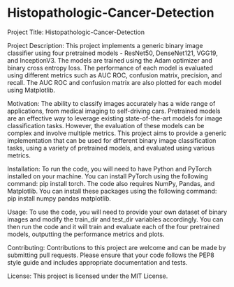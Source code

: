 # Histopathologic-Cancer-Detection

Project Title: Histopathologic-Cancer-Detection

Project Description: This project implements a generic binary image classifier using four pretrained models - ResNet50, DenseNet121, VGG19, and InceptionV3. The models are trained using the Adam optimizer and binary cross entropy loss. The performance of each model is evaluated using different metrics such as AUC ROC, confusion matrix, precision, and recall. The AUC ROC and confusion matrix are also plotted for each model using Matplotlib.

Motivation: The ability to classify images accurately has a wide range of applications, from medical imaging to self-driving cars. Pretrained models are an effective way to leverage existing state-of-the-art models for image classification tasks. However, the evaluation of these models can be complex and involve multiple metrics. This project aims to provide a generic implementation that can be used for different binary image classification tasks, using a variety of pretrained models, and evaluated using various metrics.

Installation: To run the code, you will need to have Python and PyTorch installed on your machine. You can install PyTorch using the following command: pip install torch. The code also requires NumPy, Pandas, and Matplotlib. You can install these packages using the following command: pip install numpy pandas matplotlib.

Usage: To use the code, you will need to provide your own dataset of binary images and modify the train_dir and test_dir variables accordingly. You can then run the code and it will train and evaluate each of the four pretrained models, outputting the performance metrics and plots.

Contributing: Contributions to this project are welcome and can be made by submitting pull requests. Please ensure that your code follows the PEP8 style guide and includes appropriate documentation and tests.

License: This project is licensed under the MIT License.
